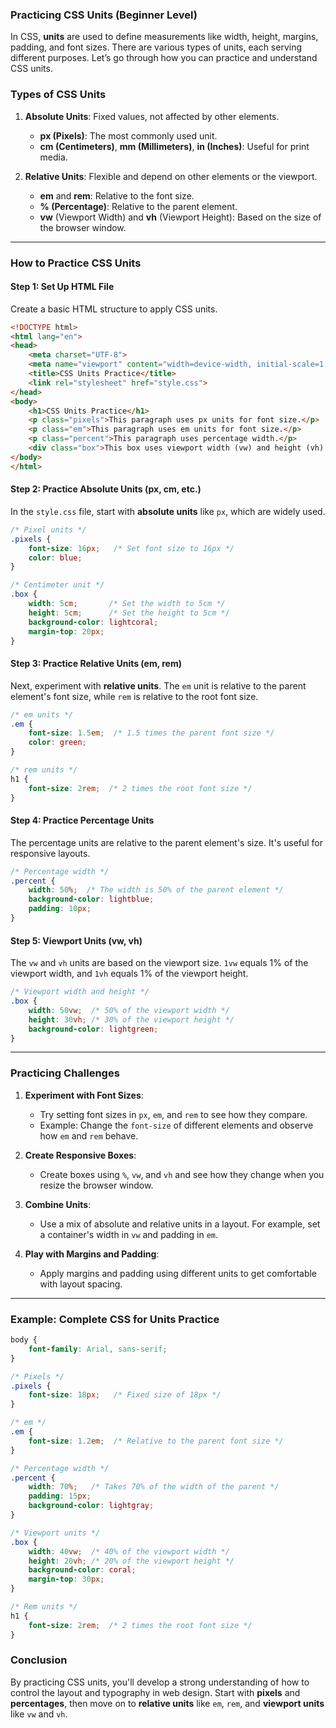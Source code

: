 ### Practicing CSS Units (Beginner Level)

In CSS, **units** are used to define measurements like width, height, margins, padding, and font sizes. There are various types of units, each serving different purposes. Let’s go through how you can practice and understand CSS units.

### Types of CSS Units

1. **Absolute Units**: Fixed values, not affected by other elements.
   - **px (Pixels)**: The most commonly used unit.
   - **cm (Centimeters)**, **mm (Millimeters)**, **in (Inches)**: Useful for print media.

2. **Relative Units**: Flexible and depend on other elements or the viewport.
   - **em** and **rem**: Relative to the font size.
   - **% (Percentage)**: Relative to the parent element.
   - **vw** (Viewport Width) and **vh** (Viewport Height): Based on the size of the browser window.

---

### How to Practice CSS Units

#### **Step 1: Set Up HTML File**

Create a basic HTML structure to apply CSS units.

```html
<!DOCTYPE html>
<html lang="en">
<head>
    <meta charset="UTF-8">
    <meta name="viewport" content="width=device-width, initial-scale=1.0">
    <title>CSS Units Practice</title>
    <link rel="stylesheet" href="style.css">
</head>
<body>
    <h1>CSS Units Practice</h1>
    <p class="pixels">This paragraph uses px units for font size.</p>
    <p class="em">This paragraph uses em units for font size.</p>
    <p class="percent">This paragraph uses percentage width.</p>
    <div class="box">This box uses viewport width (vw) and height (vh).</div>
</body>
</html>
```

#### **Step 2: Practice Absolute Units (px, cm, etc.)**

In the `style.css` file, start with **absolute units** like `px`, which are widely used.

```css
/* Pixel units */
.pixels {
    font-size: 16px;   /* Set font size to 16px */
    color: blue;
}

/* Centimeter unit */
.box {
    width: 5cm;       /* Set the width to 5cm */
    height: 5cm;      /* Set the height to 5cm */
    background-color: lightcoral;
    margin-top: 20px;
}
```

#### **Step 3: Practice Relative Units (em, rem)**

Next, experiment with **relative units**. The `em` unit is relative to the parent element's font size, while `rem` is relative to the root font size.

```css
/* em units */
.em {
    font-size: 1.5em;  /* 1.5 times the parent font size */
    color: green;
}

/* rem units */
h1 {
    font-size: 2rem;  /* 2 times the root font size */
}
```

#### **Step 4: Practice Percentage Units**

The percentage units are relative to the parent element's size. It's useful for responsive layouts.

```css
/* Percentage width */
.percent {
    width: 50%;  /* The width is 50% of the parent element */
    background-color: lightblue;
    padding: 10px;
}
```

#### **Step 5: Viewport Units (vw, vh)**

The `vw` and `vh` units are based on the viewport size. `1vw` equals 1% of the viewport width, and `1vh` equals 1% of the viewport height.

```css
/* Viewport width and height */
.box {
    width: 50vw;  /* 50% of the viewport width */
    height: 30vh; /* 30% of the viewport height */
    background-color: lightgreen;
}
```

---

### Practicing Challenges

1. **Experiment with Font Sizes**: 
   - Try setting font sizes in `px`, `em`, and `rem` to see how they compare.
   - Example: Change the `font-size` of different elements and observe how `em` and `rem` behave.

2. **Create Responsive Boxes**:
   - Create boxes using `%`, `vw`, and `vh` and see how they change when you resize the browser window.

3. **Combine Units**:
   - Use a mix of absolute and relative units in a layout. For example, set a container's width in `vw` and padding in `em`.

4. **Play with Margins and Padding**:
   - Apply margins and padding using different units to get comfortable with layout spacing.

---

### Example: Complete CSS for Units Practice

```css
body {
    font-family: Arial, sans-serif;
}

/* Pixels */
.pixels {
    font-size: 18px;   /* Fixed size of 18px */
}

/* em */
.em {
    font-size: 1.2em;  /* Relative to the parent font size */
}

/* Percentage width */
.percent {
    width: 70%;   /* Takes 70% of the width of the parent */
    padding: 15px;
    background-color: lightgray;
}

/* Viewport units */
.box {
    width: 40vw;  /* 40% of the viewport width */
    height: 20vh; /* 20% of the viewport height */
    background-color: coral;
    margin-top: 30px;
}

/* Rem units */
h1 {
    font-size: 2rem;  /* 2 times the root font size */
}
```

### Conclusion

By practicing CSS units, you'll develop a strong understanding of how to control the layout and typography in web design. Start with **pixels** and **percentages**, then move on to **relative units** like `em`, `rem`, and **viewport units** like `vw` and `vh`.